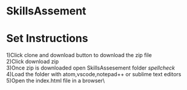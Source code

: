 # SkillsAssement
# Set Instructions
  1)Click clone and download button to download the zip file \
  2)Click download zip \
  3)Once zip is downloaded open SkillsAssesement folder *spellcheck*\
  4)Load the folder with atom,vscode,notepad++ or sublime text editors\
  5)Open the index.html file in a browser\
   

